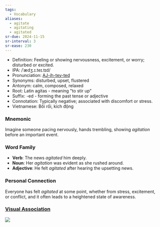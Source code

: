 ```yaml
---
tags:
  - Vocabulary
aliases:
  - agitate
  - agitating
  - agitated
sr-due: 2024-11-15
sr-interval: 3
sr-ease: 230
---
```


- Definition: Feeling or showing nervousness, excitement, or worry; disturbed or excited.
- IPA: /ˈædʒ.ɪ.teɪ.tɪd/
- Pronunciation: [AJ-ih-tey-ted](https://www.google.com/search?q=how+to+pronounce+agitated)
- Synonyms: disturbed, upset, flustered
- Antonym: calm, composed, relaxed
- Root: Latin agitas - meaning "to stir up"
- Suffix: -ed - forming the past tense or adjective
- Connotation: Typically negative; associated with discomfort or stress.
- Vietnamese: Bối rối, kích động

### Mnemonic

Imagine someone pacing nervously, hands trembling, showing *agitation* before an important event.

### Word Family

- **Verb**: The news *agitated* him deeply.
- **Noun**: Her *agitation* was evident as she rushed around.
- **Adjective**: He felt *agitated* after hearing the upsetting news.

### Personal Connection

Everyone has felt *agitated* at some point, whether from stress, excitement, or conflict, and it often leads to a heightened state of awareness.

### [Visual Association](https://www.google.com/search?tbm=isch&q=agitated)

![](https://www.verywellhealth.com/thmb/UY_jKUbdi4q56AJlp4pjq8bi5Aw=/1500x0/filters:no_upscale():max_bytes(150000):strip_icc()/GettyImages-83894917-569002905f9b58eba48aef44.jpg)
